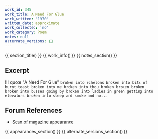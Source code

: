 ```yaml
---
work_id: 345
work_title: A Need For Glue
work_written: '1970'
written_date: approximate
work_collected: 'no'
work_category: Poem
notes: null
alternate_versions: []
---
```


{{ section_title() }}
{{ work_info() }}
{{ notes_section() }}
## Excerpt
!!! quote "A Need For Glue"
    ```
    broken into echelons broken into bits of burnt toast
    broken into me broken into thou broken broken broken
    broken into busses going by broken into ladies in green
    getting into elevators broken into sleep and smoke and no...
    ```

## Forum References
- [Scan of magazine appearance](https://bukowskiforum.com/threads/cancer-of-the-eyeball-the-grammar-of-life-a-need-for-glue-pulse-no-4-1971.11228/#post-163626)

{{ appearances_section() }}
{{ alternate_versions_section() }}